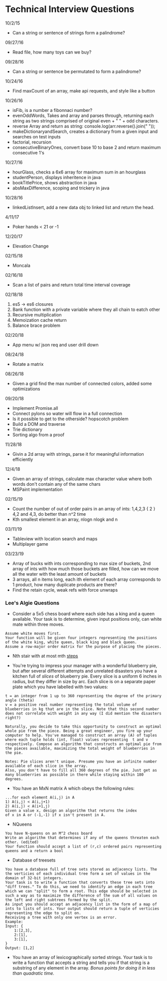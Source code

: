 # Technical Interview Questions

10/2/15

- Can a string or sentence of strings form a palindrome?

09/27/16

- Read file, how many toys can we buy?

09/28/16

- Can a string or sentence be permutated to form a palindrome?

10/24/16

- Find maxCount of an array, make api requests, and style like a button

10/26/16

- isFib, is a number a fibonnaci number?
- evenOddWords, Takes and array and parses through, returning each string as two strings comprised of original even + " " + odd characters.
- reverse Array and return as string: console.log(arr.reverse().join(" "));
- makeDictionaryandSearch, creates a dictionary from a given input and searches on test inputs
- factorial, recursion
- consecutiveBinaryOnes, convert base 10 to base 2 and return maximum consecutive 1's

10/27/16

- hourGlass, checks a 6x6 array for maximum sum in an hourglass
- studentPerson, displays inheritence in java
- bookTitlePrice, shows abstraction in java
- absMaxDifference, scoping and trickery in java

10/28/16

- linkedListInsert, add a new data obj to linked list and return the head.

4/11/17

- Poker hands < 21 or -1

12/20/17

- Elevation Change

02/15/18

- Moncala

02/16/18

- Scan a list of pairs and return total time interval coverage

02/18/18

1. es5 -> es6 closures
1. Bank function with a private variable where they all chain to eatch other
1. Recursive multiplication
1. Memoization cache return
1. Balance brace problem

02/20/18

- App menu w/ json req and user drill down

08/24/18

- Rotate a matrix

08/26/18

- Given a grid find the max number of connected colors, added some optimizations

09/20/18

- Implement Promise.all
- Connect pylons so water will flow in a full connection
- Is it possible to get to the otherside? hopscotch problem
- Build a DOM and traverse
- Trie dictionary
- Sorting algo from a proof

11/28/18

- Givin a 2d array with strings, parse it for meaningful information efficiently

12/4/18

- Given an array of strings, calculate max character value where both words don't contain any of the same chars
- MSPaint implementation

02/15/19

- Count the number of out of order pairs in an array of ints: 1,4,2,3  { 2 } 4,2 and 4,3, do better than n^2 time
- Kth smallest element in an array, nlogn nlogk and n

03/11/19

- Tableview with location search and maps
- Multiplayer game

03/23/19

- Array of bucks with ints corresponding to max size of buckets, 2nd array of ints with how much those buckets are filled, how can we move all the water with the least amount of buckets
- 3 arrays, all n items long, each ith element of each array corresponds to 1 product, how many duplicate products are there?
- Find the retain cycle, weak refs with force unwraps

### Lee's Algie Questions

-  Consider a 5x5 chess board where each side has a king and a queen available. Your task is to determine, given input positions only, can white mate within three moves.
```
Assume white moves first.
Your function will be given four integers representing the positions of the white king, white queen, black king and black queen.
Assume a row-major order matrix for the purpose of placing the pieces.
```

- Nth stair with at most mth [steps](https://www.techiedelight.com/find-total-ways-reach-nth-stair-with-atmost-m-steps/)

- You're trying to impress your manager with a wonderful blueberry pie, but after several different attempts and unrelated disasters you have a kitchen full of *slices* of blueberry pie. Every slice is a uniform 6 inches in radius, but they differ in size by arc.  Each slice is on a separate paper plate which you have labelled with two values:

```
t = an integer from 1 up to 360 representing the degree of the primary angle (theta)
v = a positive real number representing the total volume of blueberries in kg that are in the slice. Note that this second number does not correlate with weight in any way (I did mention the disasters right?)

Naturally, you decide to take this opportunity to construct an optimal whole pie from the piece. Being a great engineer, you fire up your computer to help. You've managed to construct an array (A) of tuples where each tuple holds (int, float) values representing  t and v respectively. Compose an algorithm that constructs an optimal pie from the pieces available, maximizing the total weight of blueberries in the pie.

Notes: Pie slices aren't unique. Presume you have an infinite number available of each slice in the array.
Also, you don't have to fill all 360 degrees of the pie. Just get as many blueberries as possible in there while staying within 180 degrees.
```

- You have an MxN matrix A which obeys the following rules:
```
...for each element A(i,j) in A
1) A(i,j) < A(i,j+1)
2) A(i,j) < A(i+1,j)
Given a value x, design an algorithm that returns the index
of x in A or (-1,-1) if x isn't present in A.
```

- NQueens
```
You have N-queens on an M^2 chess board
Write an algorithm that determines if any of the queens threaten each other. (edited) 
Your function should accept a list of (r,c) ordered pairs representing queens and a return a bool
```

- Database of treesets
```
You have a database full of tree sets stored as adjacency lists. The the verticies of each individual tree form a set of values in the domain of 32-bit integers.
Your task is to write a function that converts these tree sets into "diff trees." To do this, we need to identify an edge in each tree which we can "split" to form a root. This edge should be selected in such a way as to maximize the difference of the sum of all values on the left and right subtrees formed by the split.
As input you should accept an adjacency list in the form of a map of ints to lists of ints. Your output should return a tuple of verticies representing the edge to split on.
Receiving a tree with only one vertex is an error.
Example:
Input: {
    1:[2,3], 
    2:[1], 
    3:[1],
}
Output: [1,2]
```

- You have an array of lexicographically sorted strings. Your task is to write a function that accepts a string and tells you if that string is a substring of any element in the array.
_Bonus points for doing it in less than quadratic time._
